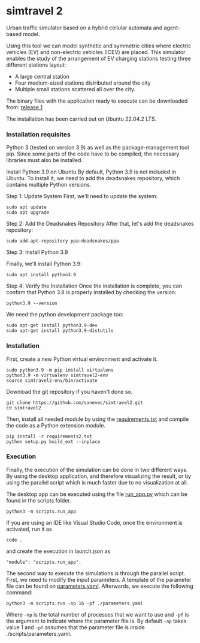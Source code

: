 # simtravel 2
Urban traffic simulator based on a hybrid cellular automata and agent-based model.

Using this tool we can model synthetic and symmetric cities where electric vehicles (EV) and non-electric vehicles (ICEV) are placed. This simulator enables the study of the arrangement of EV charging stations testing three different stations layout:

* A large central station
* Four medium-sized stations distributed around the city
* Multiple small stations scattered all over the city.

The binary files with the application ready to execute can be downloaded from: [release 1](https://github.com/amarogs/simtravel/releases/tag/1.0)

The installation has been carried out on Ubuntu 22.04.2 LTS.

### Installation requisites
Python 3 (tested on version 3.9) as well as the package-management tool pip. Since some parts of the code have to be compiled, the necessary libraries must also be installed.

Install Python 3.9 on Ubuntu
By default, Python 3.9 is not included in Ubuntu. To install it, we need to add the deadsnakes repository, which contains multiple Python versions.

Step 1: Update System
First, we'll need to update the system:

```
sudo apt update
sudo apt upgrade
```

Step 2: Add the Deadsnakes Repository
After that, let's add the deadsnakes repository:

```
sudo add-apt-repository ppa:deadsnakes/ppa
```


Step 3: Install Python 3.9

Finally, we'll install Python 3.9:

```
sudo apt install python3.9
```

Step 4: Verify the Installation
Once the installation is complete, you can confirm that Python 3.8 is properly installed by checking the version:

```
python3.9 --version
```

We need the python development package too:

```
sudo apt-get install python3.9-dev
sudo apt-get install python3.9-distutils
```

### Installation
First, create a new Python virtual environment and activate it.


```
sudo python3.9 -m pip install virtualenv
python3.9 -m virtualenv simtravel2-env
source simtravel2-env/bin/activate
```

Download the git repository if you haven't done so.

```
git clone https://github.com/sanevec/simtravel2.git
cd simtravel2
```

Then, install all needed module by using the [requirements.txt](./requirements.txt) and compile the code as a Python extension module.

```
pip install -r requirements2.txt
python setup.py build_ext --inplace
```

### Execution
Finally, the execution of the simulation can be done in two different ways. By using the desktop application, and therefore visualizing the result, or by using the parallel script which is much faster due to no visualization at all.

The desktop app can be executed using the file [run_app.py](./scripts/run_app.py) which can be found in the scripts folder.


```
python3 -m scripts.run_app
```

If you are using an IDE like Visual Studio Code, once the environment is activated, run it as 

```
code . 
```

and create the execution in launch.json as 
```
"module": "scripts.run_app".
```

The second way to execute the simulations is through the parallel script. 
First, we need to modify the input parameters. A template of the parameter file can be found on [parameters.yaml](./scripts/parameters.yaml). 
Afterwards, we execute the following command:

```
python3 -m scripts.run -np 16 -pf ./parameters.yaml
```

Where `-np` is the total number of processes that we want to use and `-pf` is the argument to indicate where the parameter file is. 
By default `-np` takes value 1 and `-pf` assumes that the parameter file is inside ./scripts/parameters.yaml.
